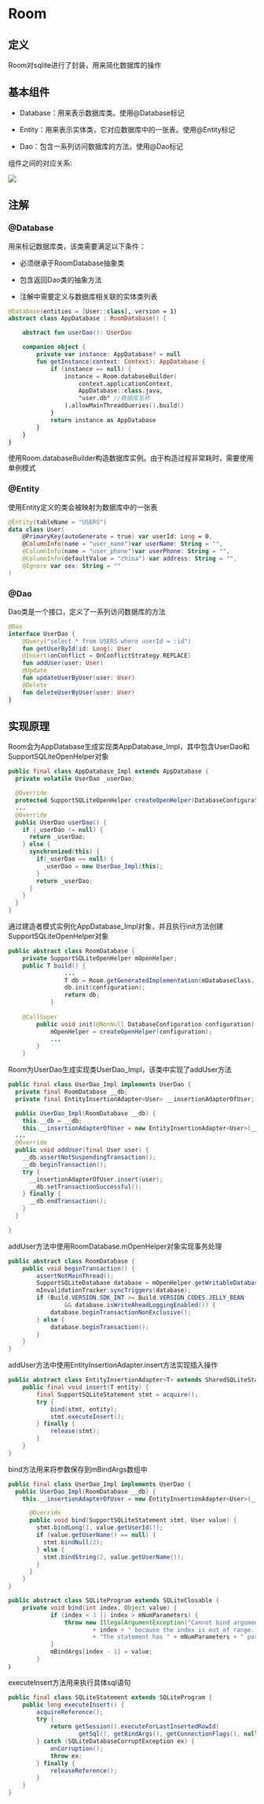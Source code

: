 # Room
## 定义
Room对sqlite进行了封装，用来简化数据库的操作

## 基本组件
* Database：用来表示数据库类。使用@Database标记

* Entity：用来表示实体类，它对应数据库中的一张表。使用@Entity标记

* Dao：包含一系列访问数据库的方法。使用@Dao标记

组件之间的对应关系:

![](https://github.com/rczh/JetpackGuide/blob/master/room/v2-6cd8950561fafc6cb5f3307175b1513f_720w.jpg) 

## 注解
### @Database
用来标记数据库类，该类需要满足以下条件：

* 必须继承于RoomDatabase抽象类

* 包含返回Dao类的抽象方法

* 注解中需要定义与数据库相关联的实体类列表

```kotlin
@Database(entities = [User::class], version = 1)
abstract class AppDatabase : RoomDatabase() {

    abstract fun userDao(): UserDao

    companion object {
        private var instance: AppDatabase? = null
        fun getInstance(context: Context): AppDatabase {
            if (instance == null) {
                instance = Room.databaseBuilder(
                    context.applicationContext,
                    AppDatabase::class.java,
                    "user.db" //数据库名称
                ).allowMainThreadQueries().build()
            }
            return instance as AppDatabase
        }
    }
}
```

使用Room.databaseBuilder构造数据库实例。由于构造过程非常耗时，需要使用单例模式

### @Entity
使用Entity定义的类会被映射为数据库中的一张表

```kotlin
@Entity(tableName = "USERS")
data class User(
    @PrimaryKey(autoGenerate = true) var userId: Long = 0,
    @ColumnInfo(name = "user_name")var userName: String = "",
    @ColumnInfo(name = "user_phone")var userPhone: String = "",
    @ColumnInfo(defaultValue = "china") var address: String = "",
    @Ignore var sex: String = ""
)
```

### @Dao
Dao类是一个接口，定义了一系列访问数据库的方法

```kotlin
@Dao
interface UserDao {
    @Query("select * from USERS where userId = :id")
    fun getUserById(id: Long): User
    @Insert(onConflict = OnConflictStrategy.REPLACE)
    fun addUser(user: User)
    @Update
    fun updateUserByUser(user: User)
    @Delete
    fun deleteUserByUser(user: User)
}
```

## 实现原理
Room会为AppDatabase生成实现类AppDatabase_Impl，其中包含UserDao和SupportSQLiteOpenHelper对象

```java
public final class AppDatabase_Impl extends AppDatabase {
  private volatile UserDao _userDao;

  @Override
  protected SupportSQLiteOpenHelper createOpenHelper(DatabaseConfiguration configuration) {...}
  ...
  @Override
  public UserDao userDao() {
    if (_userDao != null) {
      return _userDao;
    } else {
      synchronized(this) {
        if(_userDao == null) {
          _userDao = new UserDao_Impl(this);
        }
        return _userDao;
      }
    }
  }
}
```

通过建造者模式实例化AppDatabase_Impl对象，并且执行init方法创建SupportSQLiteOpenHelper对象

```java
public abstract class RoomDatabase {
    private SupportSQLiteOpenHelper mOpenHelper;
    public T build() {
                ...
                T db = Room.getGeneratedImplementation(mDatabaseClass, DB_IMPL_SUFFIX);
                db.init(configuration);
                return db;
            }
            
    @CallSuper
        public void init(@NonNull DatabaseConfiguration configuration) {
            mOpenHelper = createOpenHelper(configuration);
            ...
        }
    }

```

Room为UserDao生成实现类UserDao_Impl，该类中实现了addUser方法

```java
public final class UserDao_Impl implements UserDao {
  private final RoomDatabase __db;
  private final EntityInsertionAdapter<User> __insertionAdapterOfUser;

  public UserDao_Impl(RoomDatabase __db) {
    this.__db = __db;
    this.__insertionAdapterOfUser = new EntityInsertionAdapter<User>(__db) {...}
  ...
  @Override
  public void addUser(final User user) {
    __db.assertNotSuspendingTransaction();
    __db.beginTransaction();
    try {
      __insertionAdapterOfUser.insert(user);
      __db.setTransactionSuccessful();
    } finally {
      __db.endTransaction();
    }
  }

}
```

addUser方法中使用RoomDatabase.mOpenHelper对象实现事务处理

```java
public abstract class RoomDatabase {
    public void beginTransaction() {
        assertNotMainThread();
        SupportSQLiteDatabase database = mOpenHelper.getWritableDatabase();
        mInvalidationTracker.syncTriggers(database);
        if (Build.VERSION.SDK_INT >= Build.VERSION_CODES.JELLY_BEAN
                && database.isWriteAheadLoggingEnabled()) {
            database.beginTransactionNonExclusive();
        } else {
            database.beginTransaction();
        }
    }
}

```

addUser方法中使用EntityInsertionAdapter.insert方法实现插入操作

```java
public abstract class EntityInsertionAdapter<T> extends SharedSQLiteStatement {
    public final void insert(T entity) {
        final SupportSQLiteStatement stmt = acquire();
        try {
            bind(stmt, entity);
            stmt.executeInsert();
        } finally {
            release(stmt);
        }
    }
}
```

bind方法用来将参数保存到mBindArgs数组中

```java
public final class UserDao_Impl implements UserDao {
  public UserDao_Impl(RoomDatabase __db) {
    this.__insertionAdapterOfUser = new EntityInsertionAdapter<User>(__db) {

      @Override
      public void bind(SupportSQLiteStatement stmt, User value) {
        stmt.bindLong(1, value.getUserId());
        if (value.getUserName() == null) {
          stmt.bindNull(2);
        } else {
          stmt.bindString(2, value.getUserName());
        }
      }
    }
}

public abstract class SQLiteProgram extends SQLiteClosable {
    private void bind(int index, Object value) {
            if (index < 1 || index > mNumParameters) {
                throw new IllegalArgumentException("Cannot bind argument at index "
                        + index + " because the index is out of range.  "
                        + "The statement has " + mNumParameters + " parameters.");
            }
            mBindArgs[index - 1] = value;
        }
｝
```

executeInsert方法用来执行具体sql语句

```java
public final class SQLiteStatement extends SQLiteProgram {
    public long executeInsert() {
        acquireReference();
        try {
            return getSession().executeForLastInsertedRowId(
                    getSql(), getBindArgs(), getConnectionFlags(), null);
        } catch (SQLiteDatabaseCorruptException ex) {
            onCorruption();
            throw ex;
        } finally {
            releaseReference();
        }
    }
}
```

